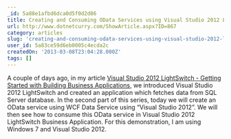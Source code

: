 ```yaml
---
_id: 5a88e1afbd6dca0d5f0d2d86
title: Creating and Consuming OData Services using Visual Studio 2012 LightSwitch
url: http://www.dotnetcurry.com/ShowArticle.aspx?ID=867
category: articles
slug: 'creating-and-consuming-odata-services-using-visual-studio-2012-lightswitch'
user_id: 5a83ce59d6eb0005c4ecda2c
createdOn: '2013-03-08T23:04:28.000Z'
tags: []
---
```


A couple of days ago, in my article <a href="http://www.dotnetcurry.com/ShowArticle.aspx?ID=863">Visual Studio 2012 LightSwitch - Getting Started with Building Business Applications</a>, we introduced Visual Studio 2012 LightSwitch and created an application which fetches data from SQL Server database. In the second part of this series, today we will create an OData service using WCF Data Service using “Visual Studio 2012”. We will then see how to consume this OData service in Visual Studio 2012 LightSwitch Business Application. For this demonstration, I am using Windows 7 and Visual Studio 2012.
